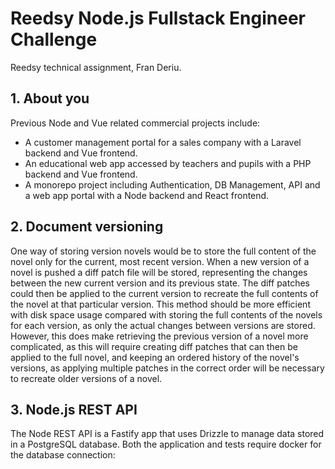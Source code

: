 # Reedsy Node.js Fullstack Engineer Challenge

Reedsy technical assignment, Fran Deriu.

## 1. About you

Previous Node and Vue related commercial projects include:

- A customer management portal for a sales company with a Laravel backend and Vue frontend.
- An educational web app accessed by teachers and pupils with a PHP backend and Vue frontend.
- A monorepo project including Authentication, DB Management, API and a web app portal with a Node backend and React frontend.

## 2. Document versioning

One way of storing version novels would be to store the full content
of the novel only for the current, most recent version.
When a new version of a novel is pushed a diff patch file will be stored,
representing the changes between the new current version and its previous state.
The diff patches could then be applied to the current version
to recreate the full contents of the novel at that particular version.
This method should be more efficient with disk space usage compared with
storing the full contents of the novels for each version,
as only the actual changes between versions are stored.
However, this does make retrieving the previous version of a novel
more complicated, as this will require creating diff patches that can then
be applied to the full novel, and keeping an ordered history of the
novel's versions, as applying multiple patches in the correct order
will be necessary to recreate older versions of a novel.

## 3. Node.js REST API

The Node REST API is a Fastify app that uses Drizzle to manage data
stored in a PostgreSQL database.
Both the application and tests require docker for the database connection:
